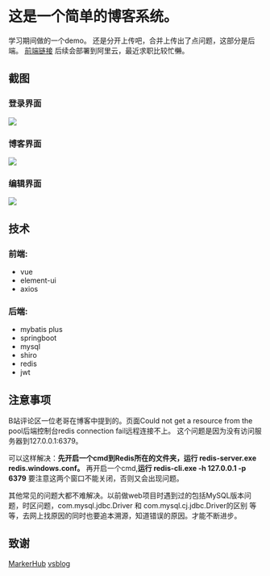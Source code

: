 # 这是一个简单的博客系统。

学习期间做的一个demo。
还是分开上传吧，合并上传出了点问题，这部分是后端。
[前端链接](https://github.com/ProphetMalzahar/DJBlog-vue)
后续会部署到阿里云，最近求职比较忙~~懒~~。

## 截图

### 登录界面

![](https://img-blog.csdnimg.cn/20200829151548297.png?x-oss-process=image/watermark,type_ZmFuZ3poZW5naGVpdGk,shadow_10,text_aHR0cHM6Ly9ibG9nLmNzZG4ubmV0L0hlcmFsZHZpa3Rvcg==,size_16,color_FFFFFF,t_70#pic_center)

### 博客界面

![](https://img-blog.csdnimg.cn/20200829151549548.png?x-oss-process=image/watermark,type_ZmFuZ3poZW5naGVpdGk,shadow_10,text_aHR0cHM6Ly9ibG9nLmNzZG4ubmV0L0hlcmFsZHZpa3Rvcg==,size_16,color_FFFFFF,t_70#pic_center)

### 编辑界面

![](https://img-blog.csdnimg.cn/2020082915154919.png?x-oss-process=image/watermark,type_ZmFuZ3poZW5naGVpdGk,shadow_10,text_aHR0cHM6Ly9ibG9nLmNzZG4ubmV0L0hlcmFsZHZpa3Rvcg==,size_16,color_FFFFFF,t_70#pic_center)

## 技术

### 前端:
+ vue
+ element-ui
+ axios

### 后端:
+ mybatis plus
+ springboot
+ mysql
+ shiro
+ redis
+ jwt

## 注意事项

B站评论区一位老哥在博客中提到的。页面Could not get a resource from the pool后端控制台redis connection fail远程连接不上。
这个问题是因为没有访问服务器到127.0.0.1:6379。

可以这样解决：**先开启一个cmd到Redis所在的文件夹，运行 redis-server.exe redis.windows.conf。**
再开启一个cmd,**运行 redis-cli.exe -h 127.0.0.1 -p 6379** 要注意这两个窗口不能关闭，否则又会出现问题。

其他常见的问题大都不难解决。以前做web项目时遇到过的包括MySQL版本问题，时区问题，com.mysql.jdbc.Driver 和 com.mysql.cj.jdbc.Driver的区别
等等，去网上找原因的同时也要追本溯源，知道错误的原因。才能不断进步。

## 致谢
[MarkerHub](https://space.bilibili.com/13491144)
[vsblog](https://github.com/YUbuntu0109/vsblog)
